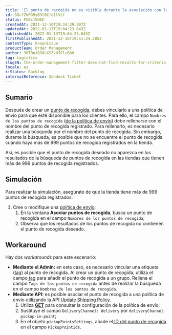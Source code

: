 ```yaml
---
title: '​​El punto de recogida no es visible durante la asociación con la política de envío'
id: 3GcfZkPG9yB3l8Cfd1lVzf
status: PUBLISHED
createdAt: 2021-12-16T19:34:39.907Z
updatedAt: 2022-01-13T19:04:23.643Z
publishedAt: 2022-01-13T19:04:23.643Z
firstPublishedAt: 2021-12-16T19:51:24.285Z
contentType: knownIssue
productTeam: Order Management
author: 30TBnJ838LXSZvdJFlcB8H
tag: Logistics
slugEN: the-order-management-filter-does-not-find-results-for-criteria-that-have
locale: es
kiStatus: Backlog
internalReference: Zendesk Ticket
---
```


## Sumario

Después de crear un [punto de recogida](https://help.vtex.com/es/tutorial/configurar-puntos-de-recogida-pickup-points--2R5ClQiwe4KoSQgsuiOw4E), debes vincularlo a una política de envío para que esté disponible para los clientes. Para ello, el campo `Nombres de los puntos de recogida` ([de la política de envío](https://help.vtex.com/es/tutorial/politica-de-envio--tutorials_140)) debe rellenarse con el nombre del punto de recogida registrado. Para rellenarlo, es necesario realizar una búsqueda por el nombre del punto de recogida. Sin embargo, durante la búsqueda, es posible que no se encuentre el punto de recogida cuando haya más de 999 puntos de recogida registrados en la tienda.

Así, es posible que el punto de recogida deseado no aparezca en los resultados de la búsqueda de puntos de recogida en las tiendas que tienen más de 999 puntos de recogida registrados.


## Simulación

Para realizar la simulación, asegúrate de que la tienda tiene más de 999 puntos de recogida registrados.

1. Cree o modifique una [política de envío](https://help.vtex.com/es/tutorial/politica-de-envio--tutorials_140#cadastrar-uma-politica-de-envio):
    1. En la ventana **Asociar puntos de recogida**, busca un punto de recogida en el campo `Nombres de los puntos de recogida`;
    2. Observa que los resultados de los puntos de recogida no contienen el punto de recogida deseado.

## Workaround

<!-- Yay, no errors, warnings, or alerts! -->

Hay dos _workarounds_ para este escenario:

* **Mediante el Admin:** en este caso, es necesario vincular una etiqueta ([tag](https://help.vtex.com/es/tutorial/adding-pickup-points--2R5ClQiwe4KoSQgsuiOw4E#2-link-a-pickup-point-to-a-shipping-policy)) al punto de recogida. Al crear un punto de recogida, utiliza el campo[ tag](https://help.vtex.com/es/tutorial/adding-pickup-points--2R5ClQiwe4KoSQgsuiOw4E#2-link-a-pickup-point-to-a-shipping-policy) para añadir el punto de recogida a un grupo. Rellena el campo `Tags de los puntos de recogida` antes de realizar la búsqueda en el campo `Nombres de los puntos de recogida`.
* **Mediante API:** es posible asociar el punto de recogida a una política de envío utilizando la API [Update Shipping Policy](https://developers.vtex.com/vtex-rest-api/reference/shipping-policies#put_logistics-pvt-shipping-policies-id).
    1. Utiliza **[GET](https://developers.vtex.com/vtex-rest-api/reference/shipping-policies#get_logistics-pvt-shipping-policies-id)** para consultar la configuración de la política de envío;
    2. Sustituye el campo `DeliveryChannel: delivery` por `deliveryChannel`: `pickup-in-point`;
    3. En el objeto `pickupPointsSettings`, añade el[ ID del punto de recogida](https://developers.vtex.com/vtex-rest-api/reference/pickup-points-1) en el campo `PickupPointIds`.


